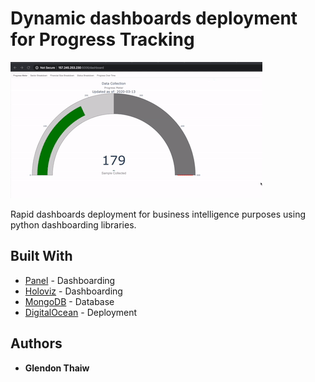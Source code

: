 



# Dynamic dashboards deployment for Progress Tracking

![](bls-dashboard-gif.gif)

Rapid dashboards deployment for business intelligence purposes using python dashboarding libraries.



## Built With
* [Panel](https://panel.holoviz.org/) - Dashboarding
* [Holoviz](https://panel.holoviz.org/) - Dashboarding
* [MongoDB](https://www.mongodb.com/cloud/atlas) - Database
* [DigitalOcean](https://www.digitalocean.com/) - Deployment 



## Authors

* **Glendon Thaiw** 

